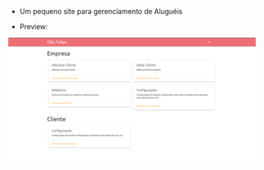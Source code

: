 * Um pequeno site para gerenciamento de Aluguéis

- Preview:

![Alt text](src/img/home_preview.png "Home Preview")
